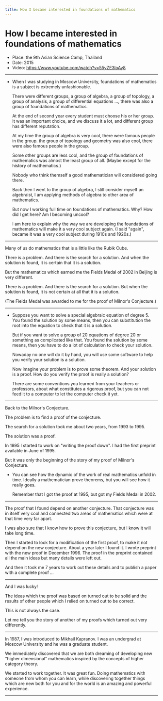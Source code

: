 ```yaml
---
title: How I became interested in foundations of mathematics
---
```


# How I became interested in foundations of mathematics

- Place: the 9th Asian Science Camp, Thailand
- Date: 2015
- Video: https://www.youtube.com/watch?v=55yZE3IoAy8

------

- When I was studying in Moscow University,
  foundations of mathematics is a subject is extremely unfashionable.

  There were different groups,
  a group of algebra, a group of topology,
  a group of analysis, a group of differential equations ...,
  there was also a group of foundations of mathematics.

  At the end of second year every student must choose his or her group.
  It was an important choice, and we discuss it a lot,
  and different group has different reputation.

  At my time the group of algebra is very cool, there were famous people in the group.
  the group of topology and geometry was also cool, there were also famous people in the group.

  Some other groups are less cool,
  and the group of foundations of mathematics was almost the least group of all.
  (Maybe except for the history of mathematics.)

  Nobody who think themself a good mathematician will considered going there.

  Back then I went to the group of algebra,
  I still consider myself an algebraist,
  I am applying methods of algebra to other area of mathematics.

  But now I working full time on foundations of mathematics.
  Why?
  How did I get here?
  Am I becoming uncool?

  I am here to explain why the way we are developing the foundations of mathematics
  will make it a very cool subject again.
  (I said "again", became it was a very cool subject during 1910s and 1920s.)

------

Many of us do mathematics that is a little like the Rubik Cube.

There is a problem.
And there is the search for a solution.
And when the solution is found, it is certain that it is a solution.

But the mathematics which earned me the Fields Medal of 2002 in Beijing is very different.

There is a problem.
And there is the search for a solution.
But when the solution is found, it is not certain at all that it is a solution.

(The Fields Medal was awarded to me for the proof of Milnor's Conjecture.)

------

- Suppose you want to solve a special algebraic equation of degree 5.
  You found the solution by some means,
  then you can substitution the root into the equation to check that it is a solution.

  But if you want to solve a group of 20 equations of degree 20
  or something as complicated like that.
  You found the solution by some means,
  then you have to do a lot of calculation to check your solution.

  Nowaday no one will do it by hand,
  you will use some software to help you verify your solution is a solution.

  Now imagine your problem is to prove some theorem.
  And your solution is a proof.
  How do you verify the proof is really a solution?

  There are some conventions you learned from your teachers or professors,
  about what constitutes a rigorous proof,
  but you can not feed it to a computer to let the computer check it yet.

------

Back to the Milnor's Conjecture.

The problem is to find a proof of the conjecture.

The search for a solution took me about two years, from 1993 to 1995.

The solution was a proof.

In 1995 I started to work on "writing the proof down".
I had the first preprint available in June of 1995.

But it was only the beginning of the story of my proof of Milnor's Conjecture.

- You can see how the dynamic of the work of real mathematics unfold in time.
  Ideally a mathematician prove theorems, but you will see how it really goes.

  Remember that I got the proof at 1995, but got my Fields Medal in 2002.

------

The proof that I found depend on another conjecture.
That conjecture was in itself very cool and connected two areas of mathematics
which were at that time very far apart.

I was also sure that I know how to prove this conjecture,
but I know it will take long time.

Then I started to look for a modification of the first proof,
to make it not depend on the new conjecture.
About a year later I found it.
I wrote preprint with the new proof in December 1996.
The proof in the preprint contained all the main ideas
but many details were left out.

And then it took me 7 years to work out these details
and to publish a paper with a complete proof ...

------

And I was lucky!

The ideas which the proof was based on turned out to be solid
and the results of other people which I relied on turned out to be correct.

This is not always the case.

Let me tell you the story of another of my proofs which turned out very differently.

------

In 1987, I was introduced to Mikhail Kapranov.
I was an undergrad at Moscow University and he was a graduate student.

We immediately discovered that we are both dreaming of
developing new "higher dimensional" mathematics
inspired by the concepts of higher category theory.

We started to work together.
It was great fun.
Doing mathematics with someone from whom you can learn,
while discovering together things which are new both for you and for the world
is an amazing and powerful experience.

------
